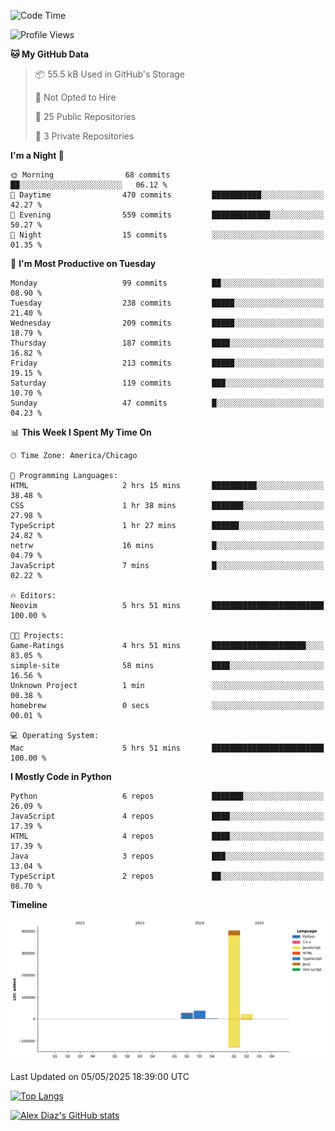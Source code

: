 <!--START_SECTION:waka-->
![Code Time](http://img.shields.io/badge/Code%20Time-24%20hrs%2052%20mins-blue)

![Profile Views](http://img.shields.io/badge/Profile%20Views-0-blue)

**🐱 My GitHub Data** 

> 📦 55.5 kB Used in GitHub's Storage 
 > 
> 🚫 Not Opted to Hire
 > 
> 📜 25 Public Repositories 
 > 
> 🔑 3 Private Repositories 
 > 
**I'm a Night 🦉** 

```text
🌞 Morning                68 commits          ██░░░░░░░░░░░░░░░░░░░░░░░   06.12 % 
🌆 Daytime                470 commits         ███████████░░░░░░░░░░░░░░   42.27 % 
🌃 Evening                559 commits         █████████████░░░░░░░░░░░░   50.27 % 
🌙 Night                  15 commits          ░░░░░░░░░░░░░░░░░░░░░░░░░   01.35 % 
```
📅 **I'm Most Productive on Tuesday** 

```text
Monday                   99 commits          ██░░░░░░░░░░░░░░░░░░░░░░░   08.90 % 
Tuesday                  238 commits         █████░░░░░░░░░░░░░░░░░░░░   21.40 % 
Wednesday                209 commits         █████░░░░░░░░░░░░░░░░░░░░   18.79 % 
Thursday                 187 commits         ████░░░░░░░░░░░░░░░░░░░░░   16.82 % 
Friday                   213 commits         █████░░░░░░░░░░░░░░░░░░░░   19.15 % 
Saturday                 119 commits         ███░░░░░░░░░░░░░░░░░░░░░░   10.70 % 
Sunday                   47 commits          █░░░░░░░░░░░░░░░░░░░░░░░░   04.23 % 
```


📊 **This Week I Spent My Time On** 

```text
🕑︎ Time Zone: America/Chicago

💬 Programming Languages: 
HTML                     2 hrs 15 mins       ██████████░░░░░░░░░░░░░░░   38.48 % 
CSS                      1 hr 38 mins        ███████░░░░░░░░░░░░░░░░░░   27.98 % 
TypeScript               1 hr 27 mins        ██████░░░░░░░░░░░░░░░░░░░   24.82 % 
netrw                    16 mins             █░░░░░░░░░░░░░░░░░░░░░░░░   04.79 % 
JavaScript               7 mins              █░░░░░░░░░░░░░░░░░░░░░░░░   02.22 % 

🔥 Editors: 
Neovim                   5 hrs 51 mins       █████████████████████████   100.00 % 

🐱‍💻 Projects: 
Game-Ratings             4 hrs 51 mins       █████████████████████░░░░   83.05 % 
simple-site              58 mins             ████░░░░░░░░░░░░░░░░░░░░░   16.56 % 
Unknown Project          1 min               ░░░░░░░░░░░░░░░░░░░░░░░░░   00.38 % 
homebrew                 0 secs              ░░░░░░░░░░░░░░░░░░░░░░░░░   00.01 % 

💻 Operating System: 
Mac                      5 hrs 51 mins       █████████████████████████   100.00 % 
```

**I Mostly Code in Python** 

```text
Python                   6 repos             ███████░░░░░░░░░░░░░░░░░░   26.09 % 
JavaScript               4 repos             ████░░░░░░░░░░░░░░░░░░░░░   17.39 % 
HTML                     4 repos             ████░░░░░░░░░░░░░░░░░░░░░   17.39 % 
Java                     3 repos             ███░░░░░░░░░░░░░░░░░░░░░░   13.04 % 
TypeScript               2 repos             ██░░░░░░░░░░░░░░░░░░░░░░░   08.70 % 
```



**Timeline**

![Lines of Code chart](https://raw.githubusercontent.com/imloadinqqq/imloadinqqq/main/assets/bar_graph.png)


 Last Updated on 05/05/2025 18:39:00 UTC
<!--END_SECTION:waka-->

[![Top Langs](https://github-readme-stats.vercel.app/api/top-langs/?username=imloadinqqq)](https://github.com/anuraghazra/github-readme-stats)

[![Alex Diaz's GitHub stats](https://github-readme-stats.vercel.app/api?username=imloadinqqq&show_icons=true&theme=gradient)](https://github.com/anuraghazra/github-readme-stats)

